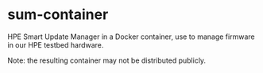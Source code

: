 # sum-container
HPE Smart Update Manager in a Docker container, use to manage firmware in our HPE testbed hardware.

Note: the resulting container may not be distributed publicly.
